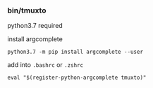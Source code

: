 ### bin/tmuxto
python3.7 required

install argcomplete
```
python3.7 -m pip install argcomplete --user
```

add into `.bashrc` or `.zshrc`
```
eval "$(register-python-argcomplete tmuxto)"
```
